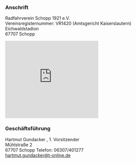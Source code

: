 ### Anschrift
Radfahrverein Schopp 1921 e.V.  
Vereinsregisternummer: VR1420 (Amtsgericht
Kaiserslautern)    
Eichwaldstadion  
67707 Schopp

<iframe src="https://www.google.com/maps/embed?pb=!1m18!1m12!1m3!1d2598.7108146935802!2d7.695448776189759!3d49.35762177140419!2m3!1f0!2f0!3f0!3m2!1i1024!2i768!4f13.1!3m3!1m2!1s0x4796721f2f0946a3%3A0xc27e95734b4e437a!2sEichwaldstadion!5e0!3m2!1sde!2sde!4v1683486237439!5m2!1sde!2sde" width="300" height="250" style="border:0;" allowfullscreen="" loading="lazy" referrerpolicy="no-referrer-when-downgrade"></iframe>
    
      
### Geschäftsführung
Hartmut Gundacker , 1\. Vorsitzender   
Mühlstraße 2  
67707 Schopp 
Telefon: 06307/401277  
hartmut.gundacker@t-online.de  
